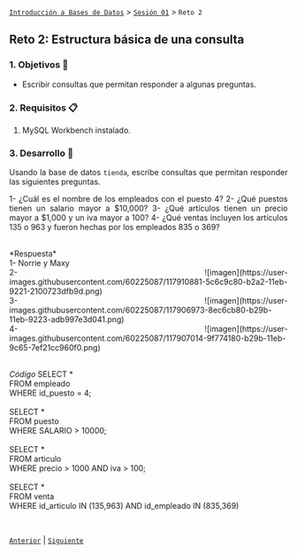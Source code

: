 [`Introducción a Bases de Datos`](../../README.md) > [`Sesión 01`](../Readme.md) > `Reto 2`
	
## Reto 2: Estructura básica de una consulta

<div style="text-align: justify;">

### 1. Objetivos :dart:

- Escribir consultas que permitan responder a algunas preguntas.

### 2. Requisitos :clipboard:

1. MySQL Workbench instalado.

### 3. Desarrollo :rocket:

Usando la base de datos `tienda`, escribe consultas que permitan responder las siguientes preguntas.

1- ¿Cuál es el nombre de los empleados con el puesto 4?
2- ¿Qué puestos tienen un salario mayor a $10,000?
3- ¿Qué artículos tienen un precio mayor a $1,000 y un iva mayor a 100?
4- ¿Qué ventas incluyen los artículos 135 o 963 y fueron hechas por los empleados 835 o 369?

<br/>
*Respuesta* <br/>
1- Norrie y Maxy <br/>
2- ![imagen](https://user-images.githubusercontent.com/60225087/117910881-5c6c9c80-b2a2-11eb-9221-2100723dfb9d.png)
<br/>
3- ![imagen](https://user-images.githubusercontent.com/60225087/117906973-8ec6cb80-b29b-11eb-9223-adb997e3d041.png)
<br/>
4- ![imagen](https://user-images.githubusercontent.com/60225087/117907014-9f774180-b29b-11eb-9c65-7ef21cc960f0.png)
<br/>

<br/>

*Código*
SELECT *<br/>
FROM empleado<br/>
WHERE id_puesto = 4;<br/>
<br/>
SELECT *<br/>
FROM puesto<br/>
WHERE SALARIO > 10000;<br/>
<br/>
SELECT *<br/>
FROM articulo<br/>
WHERE precio > 1000 AND iva > 100;<br/>
<br/>
SELECT *<br/>
FROM venta<br/>
WHERE id_articulo IN (135,963) AND id_empleado IN (835,369)

<br/>

[`Anterior`](../Ejemplo-03/Readme.md) | [`Siguiente`](../Readme.md)

</div>
